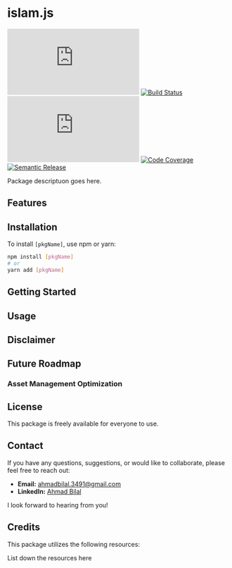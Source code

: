 # islam.js
[![npm package][npm-img]][npm-url]
[![Build Status][build-img]][build-url]
[![Issues][issues-img]][issues-url]
[![Code Coverage][codecov-img]][codecov-url]
[![Semantic Release][semantic-release-img]][semantic-release-url]

Package descriptuon goes here. 

## Features

## Installation

To install `[pkgName]`, use npm or yarn:

```bash
npm install [pkgName]
# or
yarn add [pkgName]
```

## Getting Started

## Usage

## Disclaimer

## Future Roadmap

### Asset Management Optimization


## License

This package is freely available for everyone to use.

## Contact

If you have any questions, suggestions, or would like to collaborate, please feel free to reach out:

- **Email:** [ahmadbilal.3491@gmail.com](mailto:ahmadbilal.3491@gmail.com)
- **LinkedIn:** [Ahmad Bilal](https://www.linkedin.com/in/ahmad-bilal-920637165)

I look forward to hearing from you!

## Credits

This package utilizes the following resources:

List down the resources here


[build-img]:https://github.com/dev-ahmadbilal/islam.js/actions/workflows/release.yml/badge.svg
[build-url]:https://github.com/dev-ahmadbilal/islam.js/actions/workflows/release.yml
[npm-img]:https://img.shields.io/npm/v/islam.js
[npm-url]:https://www.npmjs.com/package/islam.js
[issues-img]:https://img.shields.io/github/issues/dev-ahmadbilal/islam.js
[issues-url]:https://github.com/dev-ahmadbilal/islam.js/issues
[codecov-img]:https://codecov.io/gh/dev-ahmadbilal/islam.js/branch/main/graph/badge.svg
[codecov-url]:https://codecov.io/gh/dev-ahmadbilal/islam.js
[semantic-release-img]:https://img.shields.io/badge/%20%20%F0%9F%93%A6%F0%9F%9A%80-semantic--release-e10079.svg
[semantic-release-url]:https://github.com/semantic-release/semantic-release
